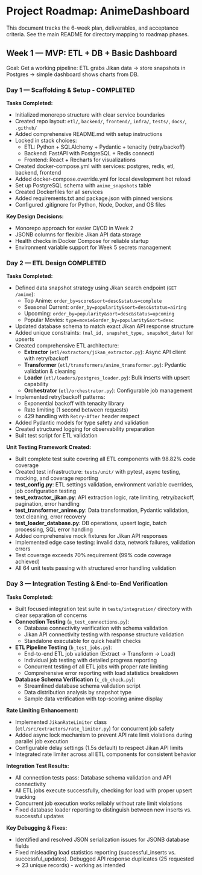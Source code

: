 # Project Roadmap: AnimeDashboard

This document tracks the 6-week plan, deliverables, and acceptance criteria. See the main README for directory mapping to roadmap phases.

## Week 1 — MVP: ETL + DB + Basic Dashboard

Goal: Get a working pipeline: ETL grabs Jikan data → store snapshots in Postgres → simple dashboard shows charts from DB.

### Day 1 — Scaffolding & Setup - COMPLETED

**Tasks Completed:**
- Initialized monorepo structure with clear service boundaries
- Created repo layout: `etl/`, `backend/`, `frontend/`, `infra/`, `tests/`, `docs/`, `.github/`
- Added comprehensive README.md with setup instructions
- Locked in stack choices:
  - ETL: Python + SQLAlchemy + Pydantic + tenacity (retry/backoff)
  - Backend: FastAPI with PostgreSQL + Redis connecti
  - Frontend: React + Recharts for visualizations
- Created docker-compose.yml with services: postgres, redis, etl, backend, frontend
- Added docker-compose.override.yml for local development hot reload
- Set up PostgreSQL schema with `anime_snapshots` table
- Created Dockerfiles for all services
- Added requirements.txt and package.json with pinned versions
- Configured .gitignore for Python, Node, Docker, and OS files

**Key Design Decisions:**
- Monorepo approach for easier CI/CD in Week 2
- JSONB columns for flexible Jikan API data storage
- Health checks in Docker Compose for reliable startup
- Environment variable support for Week 5 secrets management

### Day 2 — ETL Design COMPLETED

**Tasks Completed:**
- Defined data snapshot strategy using Jikan search endpoint (`GET /anime`):
  - Top Anime: `order_by=score&sort=desc&status=complete`
  - Seasonal Current: `order_by=popularity&sort=desc&status=airing` 
  - Upcoming: `order_by=popularity&sort=desc&status=upcoming`
  - Popular Movies: `type=movie&order_by=popularity&sort=desc`
- Updated database schema to match exact Jikan API response structure
- Added unique constraints: `(mal_id, snapshot_type, snapshot_date)` for upserts
- Created comprehensive ETL architecture:
  - **Extractor** (`etl/extractors/jikan_extractor.py`): Async API client with retry/backoff
  - **Transformer** (`etl/transformers/anime_transformer.py`): Pydantic validation & cleaning
  - **Loader** (`etl/loaders/postgres_loader.py`): Bulk inserts with upsert capability
  - **Orchestrator** (`etl/orchestrator.py`): Configurable job management
- Implemented retry/backoff patterns:
  - Exponential backoff with tenacity library
  - Rate limiting (1 second between requests)
  - 429 handling with `Retry-After` header respect
- Added Pydantic models for type safety and validation
- Created structured logging for observability preparation
- Built test script for ETL validation


**Unit Testing Framework Created:**
- Built complete test suite covering all ETL components with 98.82% code coverage
- Created test infrastructure: `tests/unit/` with pytest, async testing, mocking, and coverage reporting
- **test_config.py**: ETL settings validation, environment variable overrides, job configuration testing
- **test_extractor_jikan.py**: API extraction logic, rate limiting, retry/backoff, pagination, error handling
- **test_transformer_anime.py**: Data transformation, Pydantic validation, text cleaning, error recovery
- **test_loader_database.py**: DB operations, upsert logic, batch processing, SQL error handling
- Added comprehensive mock fixtures for Jikan API responses
- Implemented edge case testing: invalid data, network failures, validation errors
- Test coverage exceeds 70% requirement (99% code coverage achieved)
- All 64 unit tests passing with structured error handling validation

### Day 3 — Integration Testing & End-to-End Verification

**Tasks Completed:**
- Built focused integration test suite in `tests/integration/` directory with clear separation of concerns
- **Connection Testing** (`a_test_connections.py`): 
  - Database connectivity verification with schema validation
  - Jikan API connectivity testing with response structure validation
  - Standalone executable for quick health checks
- **ETL Pipeline Testing** (`b_test_jobs.py`):
  - End-to-end ETL job validation (Extract → Transform → Load)
  - Individual job testing with detailed progress reporting
  - Concurrent testing of all ETL jobs with proper rate limiting
  - Comprehensive error reporting with load statistics breakdown
- **Database Schema Verification** (`c_db_check.py`):
  - Streamlined database schema validation script
  - Data distribution analysis by snapshot type
  - Sample data verification with top-scoring anime display

**Rate Limiting Enhancement:**
- Implemented `JikanRateLimiter` class (`etl/src/extractors/rate_limiter.py`) for concurrent job safety
- Added async lock mechanism to prevent API rate limit violations during parallel job execution
- Configurable delay settings (1.5s default) to respect Jikan API limits
- Integrated rate limiter across all ETL components for consistent behavior

**Integration Test Results:**
- All connection tests pass: Database schema validation and API connectivity
- All ETL jobs execute successfully, checking for load with proper upsert tracking
- Concurrent job execution works reliably without rate limit violations
- Fixed database loader reporting to distinguish between new inserts vs. successful updates

**Key Debugging & Fixes:**
- Identified and resolved JSON serialization issues for JSONB database fields
- Fixed misleading load statistics reporting (successful_inserts vs. successful_updates). Debugged API response duplicates (25 requested → 23 unique records) - working as intended
